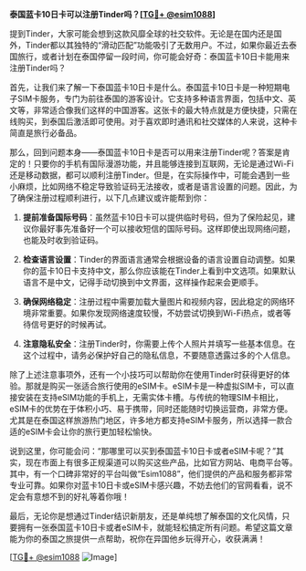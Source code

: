 **泰国蓝卡10日卡可以注册Tinder吗？[[TG💪+ @esim1088](https://t.me/s/esim1088)]**

提到Tinder，大家可能会想到这款风靡全球的社交软件。无论是在国内还是国外，Tinder都以其独特的“滑动匹配”功能吸引了无数用户。不过，如果你最近去泰国旅行，或者计划在泰国停留一段时间，你可能会好奇：泰国蓝卡10日卡能用来注册Tinder吗？

首先，让我们来了解一下泰国蓝卡10日卡是什么。泰国蓝卡10日卡是一种短期电子SIM卡服务，专门为前往泰国的游客设计。它支持多种语言界面，包括中文、英文等，非常适合像我们这样的中国游客。这张卡的最大特点就是方便快捷，只需在线购买，到泰国后激活即可使用。对于喜欢即时通讯和社交媒体的人来说，这种卡简直是旅行必备品。

那么，回到问题本身——泰国蓝卡10日卡是否可以用来注册Tinder呢？答案是肯定的！只要你的手机有国际漫游功能，并且能够连接到互联网，无论是通过Wi-Fi还是移动数据，都可以顺利注册Tinder。但是，在实际操作中，可能会遇到一些小麻烦，比如网络不稳定导致验证码无法接收，或者是语言设置的问题。因此，为了确保注册过程顺利进行，以下几点建议或许能帮到你：

1. **提前准备国际号码**：虽然蓝卡10日卡可以提供临时号码，但为了保险起见，建议你最好事先准备好一个可以接收短信的国际号码。这样即使出现网络问题，也能及时收到验证码。

2. **检查语言设置**：Tinder的界面语言通常会根据设备的语言设置自动调整。如果你的蓝卡10日卡支持中文，那么你应该能在Tinder上看到中文选项。如果默认语言不是中文，记得手动切换到中文界面，这样操作起来会更顺手。

3. **确保网络稳定**：注册过程中需要加载大量图片和视频内容，因此稳定的网络环境非常重要。如果你发现网络速度较慢，不妨尝试切换到Wi-Fi热点，或者等待信号更好的时候再试。

4. **注意隐私安全**：注册Tinder时，你需要上传个人照片并填写一些基本信息。在这个过程中，请务必保护好自己的隐私信息，不要随意透露过多的个人信息。

除了上述注意事项外，还有一个小技巧可以帮助你在使用Tinder时获得更好的体验。那就是购买一张适合旅行使用的eSIM卡。eSIM卡是一种虚拟SIM卡，可以直接安装在支持eSIM功能的手机上，无需实体卡槽。与传统的物理SIM卡相比，eSIM卡的优势在于体积小巧、易于携带，同时还能随时切换运营商，非常方便。尤其是在泰国这样旅游热门地区，许多地方都支持eSIM卡服务，所以选择一款合适的eSIM卡会让你的旅行更加轻松愉快。

说到这里，你可能会问：“那哪里可以买到泰国蓝卡10日卡或者eSIM卡呢？”其实，现在市面上有很多正规渠道可以购买这些产品，比如官方网站、电商平台等。其中，有一个口碑非常好的平台叫做“Esim1088”，他们提供的产品和服务都非常专业可靠。如果你对蓝卡10日卡或eSIM卡感兴趣，不妨去他们的官网看看，说不定会有意想不到的好礼等着你哦！

最后，无论你是想通过Tinder结识新朋友，还是单纯想了解泰国的文化风情，只要拥有一张泰国蓝卡10日卡或者eSIM卡，就能轻松搞定所有问题。希望这篇文章能为你的泰国之旅提供一点帮助，祝你在异国他乡玩得开心，收获满满！

[[TG💪+ @esim1088](https://t.me/s/esim1088) ![Image](https://i.postimg.cc/4NQfJmqS/Snipaste-2025-05-13-00-14-12.png)]
